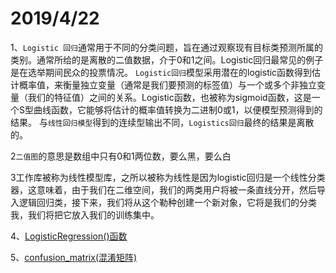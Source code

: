 2019/4/22
===========  
1、`Logistic 回归`通常用于不同的分类问题，旨在通过观察现有目标类预测所属的类别。通常所给的是离散的二值数据，介于0和1之间。Logistic回归最常见的例子是在选举期间民众的投票情况。
`Logistic回归`模型采用潜在的logistic函数得到估计概率值，来衡量独立变量（通常是我们要预测的标签值）与一个或多个非独立变量（我们的特征值）之间的关系。Logistic函数，也被称为sigmoid函数，这是一个S型曲线函数，它能够将估计的概率值转换为二进制0或1，以便模型预测得到的结果。
与`线性回归模型`得到的连续型输出不同，`Logistics回归`最终的结果是离散的。

2`二值图`的意思是数组中只有0和1两位数，要么黑，要么白

3工作库被称为线性模型库，之所以被称为线性是因为logistic回归是一个线性分类器，这意味着，由于我们在二维空间，我们的两类用户将被一条直线分开，然后导入逻辑回归类，接下来，我们将从这个勒种创建一个新对象，它将是我们的分类我，我们将把它放入我们的训练集中。

4、[LogisticRegression()函数](https://blog.csdn.net/kingzone_2008/article/details/81067036)

5、[confusion_matrix(混淆矩阵)](https://baijiahao.baidu.com/s?id=1619821729031070174&wfr=spider&for=pc)
